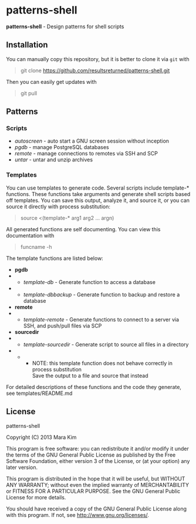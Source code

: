 # patterns-shell

**patterns-shell** - Design patterns for shell scripts


## Installation

You can manually copy this repository, but it is better to clone it via `git` with

>git clone https://github.com/resultsreturned/patterns-shell.git

Then you can easily get updates with

>git pull


## Patterns

### Scripts
* *autoscreen* - auto start a GNU screen session without inception
* *pgdb* - manage PostgreSQL databases
* *remote* - manage connections to remotes via SSH and SCP
* *untar* - untar and unzip archives

### Templates

You can use templates to generate code.  Several scripts include
template-\* functions.  These functions take arguments and generate shell scripts
based off templates. You can save this output, analyze it, and source it, or you
can source it directly with process substitution:

>source &lt;(template-\* arg1 arg2 ... argn)

All generated functions are self documenting.  You can view this documentation with

>funcname -h

The template functions are listed below:

* **pgdb**
* * *template-db* - Generate function to access a database
* * *template-dbbackup* - Generate function to backup and restore a database
* **remote**
* * *template-remote* - Generate functions to connect to a server via SSH, and push/pull files via SCP
* **sourcedir**
* * *template-sourcedir* - Generate script to source all files in a directory
* * * NOTE: this template function does not behave correctly in process substitution  
      Save the output to a file and source that instead

For detailed descriptions of these functions and the code they generate,  
see templates/README.md

## License

patterns-shell

Copyright (C) 2013  Mara Kim

This program is free software: you can redistribute it and/or modify
it under the terms of the GNU General Public License as published by
the Free Software Foundation, either version 3 of the License, or
(at your option) any later version.

This program is distributed in the hope that it will be useful,
but WITHOUT ANY WARRANTY; without even the implied warranty of
MERCHANTABILITY or FITNESS FOR A PARTICULAR PURPOSE.  See the
GNU General Public License for more details.

You should have received a copy of the GNU General Public License
along with this program.  If not, see <http://www.gnu.org/licenses/>.
